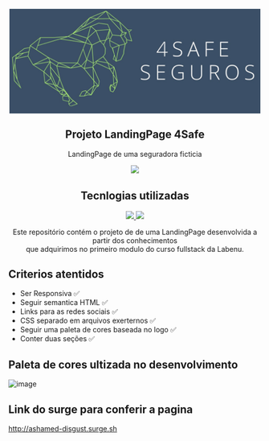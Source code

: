 <!---/*Inserir imagens da pagina aqui*/---->


<p align="center">
 <img width="500px" src="https://github.com/future4code/molina-landing-page15/blob/master/LandingPage/img/logo_mais_4safe.png" align="center" alt="Projeto LandingPage 4safe" />
 <h2 align="center">Projeto LandingPage 4Safe</h2>
 <p align="center">LandingPage de uma seguradora ficticia </p>
</p>

<p align="center">
  <a href="https://labenu.com.br">
   <img src="https://img.shields.io/badge/Supported%20by-Labenu%20%E2%86%92-gray.svg?colorA=61c265&colorB=4CAF50&style=for-the-badge"/>
  </a>
</p>

<h2 align="center"> Tecnlogias utilizadas</h2>

<p align="center">
  <a href="https://www.w3schools.com/css/" >
   <img src="https://img.shields.io/badge/CSS-3%20%E2%86%92-gray.svg?color=1572B6&?style=flat&logo=appveyor"/>
  </a>
  <a href="https://developer.mozilla.org/pt-BR/docs/orphaned/Web/Guide/HTML/HTML5" >
   <img src="https://img.shields.io/badge/HTML-5%20%E2%86%92-gray.svg?color=E34F26&?style=flat&logo=appveyor"/>
  </a>
</p>

<p align="center">
  <p align="center">Este repositório contém o projeto de de uma LandingPage desenvolvida a partir dos conhecimentos <br> que adquirimos no primeiro modulo do curso fullstack da Labenu.  </p>
</p>




<h2> Criterios atentidos</h2>

<ul>
  <li>Ser Responsiva                             ✅</li>
  <li>Seguir semantica HTML                      ✅</li>
  <li>Links para as redes sociais                ✅ </li>
  <li>CSS separado em arquivos exerternos        ✅</li>
  <li>Seguir uma paleta de cores baseada no logo ✅</li>
  <li>Conter duas seções                         ✅</li>
</ul>


<h2> Paleta de cores ultizada no desenvolvimento </h2>


![image](https://user-images.githubusercontent.com/83046824/120120372-2e78ca80-c173-11eb-8d17-9cf30fb6ab46.png)



<h2> Link do surge para conferir a pagina</h2>

http://ashamed-disgust.surge.sh
